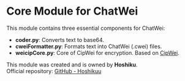 # Core Module for ChatWei  

This module contains three essential components for ChatWei:  

- **coder.py**: Converts text to base64.  
- **cweiFormatter.py**: Formats text into ChatWei (.cwei) files.  
- **weicipCore.py**: Core of CipWei for encryption. Based on [CipWei](https://github.com/Hoshikuu/cipwei).  

This module was created and is owned by **Hoshiku**.  
Official repository: [GitHub - Hoshikuu](https://github.com/Hoshikuu)  
